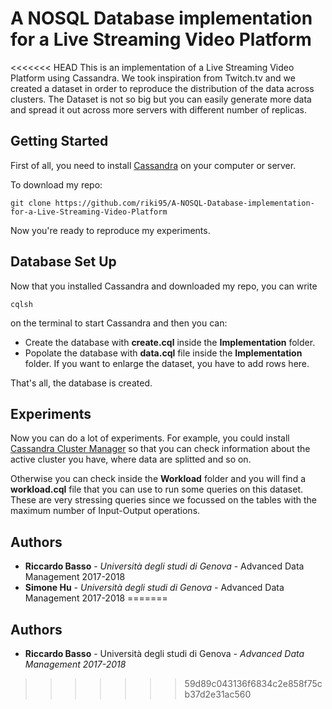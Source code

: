 # A NOSQL Database implementation for a Live Streaming Video Platform

<<<<<<< HEAD
This is an implementation of a Live Streaming Video Platform using Cassandra. We took inspiration from Twitch.tv and we created a dataset in order to reproduce the distribution of the data across clusters.
The Dataset is not so big but you can easily generate more data and spread it out across more servers with different number of replicas.

## Getting Started

First of all, you need to install [Cassandra](http://cassandra.apache.org/) on your computer or server.

To download my repo:

```
git clone https://github.com/riki95/A-NOSQL-Database-implementation-for-a-Live-Streaming-Video-Platform
```
Now you're ready to reproduce my experiments.

## Database Set Up

Now that you installed Cassandra and downloaded my repo, you can write
```
cqlsh
```
on the terminal to start Cassandra and then you can:

* Create the database with **create.cql** inside the **Implementation** folder.
* Popolate the database with **data.cql** file inside the **Implementation** folder. If you want to enlarge the dataset, you have to add rows here.

That's all, the database is created.

## Experiments

Now you can do a lot of experiments. For example, you could install [Cassandra Cluster Manager](https://academy.datastax.com/planet-cassandra/getting-started-with-ccm-cassandra-cluster-manager) so that you can check information about the active cluster you have, where data are splitted and so on.

Otherwise you can check inside the **Workload** folder and you will find a **workload.cql** file that you can use to run some queries on this dataset. These are very stressing queries since we focussed on the tables with the maximum number of Input-Output operations.

## Authors

* **Riccardo Basso** - *Università degli studi di Genova* - Advanced Data Management 2017-2018
* **Simone Hu** - *Università degli studi di Genova* - Advanced Data Management 2017-2018
=======
## Authors

* **Riccardo Basso** - Università degli studi di Genova - *Advanced Data Management 2017-2018*
>>>>>>> 59d89c043136f6834c2e858f75cb37d2e31ac560
